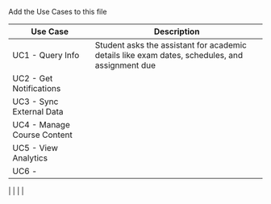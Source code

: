Add the Use Cases to this file

|     Use Case                |                                   Description                                                  |
|-----------------------------|------------------------------------------------------------------------------------------------|
| UC1 - Query Info            | Student asks the assistant for academic details like exam dates, schedules, and assignment due |                             | dates
| UC2 - Get Notifications     |
| UC3 - Sync External Data    |
| UC4 - Manage Course Content | 
| UC5 - View Analytics
| UC6 - 
|
|
|
|
